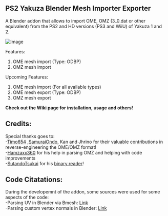 ## PS2 Yakuza Blender Mesh Importer Exporter

A Blender addon that allows to import OME, OMZ (3_0.dat or other equivalent) from the PS2 and HD versions (PS3 and WiiU) of Yakuza 1 and 2.

![image](https://github.com/user-attachments/assets/304cb025-32c8-4673-9596-2573c7e9b67c)

Features:
1) OME mesh import (Type: ODBP)
2) OMZ mesh import

Upcoming Features:
1) OME mesh import (For all available types)
2) OME mesh export (Type: ODBP)
3) OMZ mesh export

**Check out the Wiki page for installation, usage and others!**

## Credits:

Special thanks goes to:\
-[Timo654](https://github.com/Timo654) ,[SamuraiOndo](https://github.com/SamuraiOndo), Kan and Jhrino for their valuable contributions in reverse-engineering the OME/OMZ format!\
-[Hamzaxx360](https://github.com/Hamzaxx370) for his help in parsing OMZ and helping with code improvements\
-[SutandoTsukai](https://github.com/mosamadeeb) for his [binary reader](https://github.com/mosamadeeb/PyBinaryReader)!

## Code Citatations:

During the developemnt of the addon, some sources were used for some aspects of the code:\
-Parsing UV in Blender via Bmesh: [Link](https://behreajj.medium.com/shaping-models-with-bmesh-in-blender-2-9-2f4fcc889bf0)\
-Parsing custom vertex normals in Blender: [Link](https://blender.stackexchange.com/questions/165115/how-to-set-custom-vertex-normals-for-certain-vertices-using-python)
